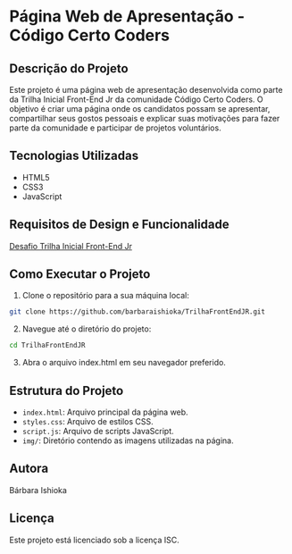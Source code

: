 # Página Web de Apresentação - Código Certo Coders

## Descrição do Projeto

Este projeto é uma página web de apresentação desenvolvida como parte da Trilha Inicial Front-End Jr da comunidade Código Certo Coders. O objetivo é criar uma página onde os candidatos possam se apresentar, compartilhar seus gostos pessoais e explicar suas motivações para fazer parte da comunidade e participar de projetos voluntários.

## Tecnologias Utilizadas

- HTML5
- CSS3
- JavaScript

## Requisitos de Design e Funcionalidade

[Desafio Trilha Inicial Front-End Jr](./desafio.md)

## Como Executar o Projeto

1. Clone o repositório para a sua máquina local:

```bash
git clone https://github.com/barbaraishioka/TrilhaFrontEndJR.git
```

2. Navegue até o diretório do projeto:

```bash
cd TrilhaFrontEndJR
```

3. Abra o arquivo index.html em seu navegador preferido.

## Estrutura do Projeto

- `index.html`: Arquivo principal da página web.
- `styles.css`: Arquivo de estilos CSS.
- `script.js`: Arquivo de scripts JavaScript.
- `img/`: Diretório contendo as imagens utilizadas na página.

## Autora

Bárbara Ishioka

## Licença

Este projeto está licenciado sob a licença ISC.
